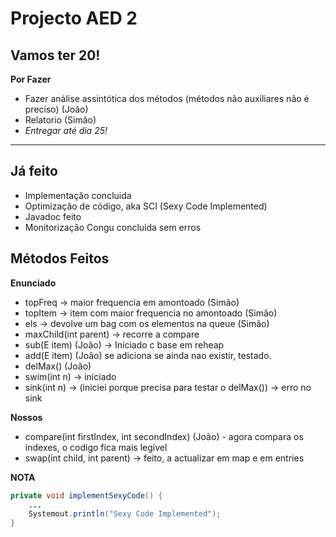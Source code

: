 Projecto AED 2
=====

Vamos ter 20!
-------------

**Por Fazer**

- Fazer análise assintótica dos métodos (métodos não auxiliares não é preciso) (João)
- Relatorio (Simão)
- *Entregar até dia 25!*

------------------------------------------------------------------

## **Já feito**

- Implementação concluida
- Optimização de código, aka SCI (Sexy Code Implemented)
- Javadoc feito
- Monitorização Congu concluida sem erros


## **Métodos Feitos**

**Enunciado**
- topFreq -> maior frequencia em amontoado (Simão)
- topItem -> item com maior frequencia no amontoado (Simão)
- els -> devolve um bag com os elementos na queue (Simão)
- maxChild(int parent) -> recorre a compare
- sub(E item) (João) -> Iniciado c base em reheap
- add(E item) (João) se adiciona se ainda nao existir, testado.
- delMax() (João)
- swim(int n) -> iniciado
- sink(int n) -> (iniciei porque precisa para testar o delMax()) -> erro no sink

**Nossos**
- compare(int firstIndex, int secondIndex) (João) - agora compara os indexes, o codigo fica mais legivel
- swap(int child, int parent) -> feito, a actualizar em map e em entries

**NOTA**

```java
private void implementSexyCode() {
	...
	Systemout.println("Sexy Code Implemented");
}
```